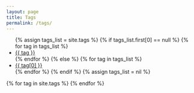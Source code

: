 ```yaml
---
layout: page
title: Tags
permalink: /tags/
---
```

<script language="javascript"> 
function toggle(id) {
    var ele = document.getElementById(id);
    var tag = document.getElementById(id + '-tag');
    if(ele.style.display == "block") {
          ele.style.display = "none";
          tag.style.filter = "invert(0%)";
    } else {
      ele.style.display = "block";
      tag.style.filter = "invert(100%)";
      window.location.hash = id;
    }
} 
</script>
<ul class="tag-cloud">
{% assign tags_list = site.tags %}
{% if tags_list.first[0] == null %}
    {% for tag in tags_list %}
    <li id="{{ tag }}-tag" style="font-size: {{ tag | last | size | times: 100 | divided_by: tags_list.size | plus: 70 }}%">
        <a href="javascript:toggle('{{ tag }}');">
          {{ tag }} 
        </a>
    </li>
    {% endfor %}
{% else %}
    {% for tag in tags_list %}
    <li id="{{ tag[0] }}-tag" style="font-size: {{ tag | last | size | times: 100 | divided_by: tags_list.size | plus: 70 }}%">
        <a href="javascript:toggle('{{ tag[0] }}');">
          {{ tag[0] }} 
        </a>
    </li>
    {% endfor %}
{% endif %}
{% assign tags_list = nil %}
</ul>
{% for tag in site.tags %}
<div id="{{ tag[0] }}" style="display: none">
    <h2 class='tag-header' id="{{ tag[0] }}">{{ tag[0] }}</h2>
    <ul>
      {% assign pages_list = tag[1] %}
      {% for node in pages_list %}
        {% if node.title != null %}
          {% if group == null or group == node.group %}
            {% if page.url == node.url %}
            <li class="active">
              <a href="{{ site.baseurl }}{{ node.url }}" class="active">{{ node.title }}</a>
            </li>
            {% else %}
            <li>
              {% if node.category == 'link' %}
              <a href="{{ node.external-url }}" class="external-link">{{ node.title }}</a>
              {% elsif node.category == 'project' && site.github_user %}
              <a href="https://github.com/{{ site.github_user }}/{{ node.title }}" class="github-project-link">{{ node.title }}</a>
              {% else %}
              <a href="{{ site.baseurl }}{{ node.url }}">{{ node.title }}</a>
              {% endif %}              
            </li>
            {% endif %}
          {% endif %}
        {% endif %}
      {% endfor %}
      {% assign pages_list = nil %}
      {% assign group = nil %}
    </ul>
</div>
{% endfor %}
